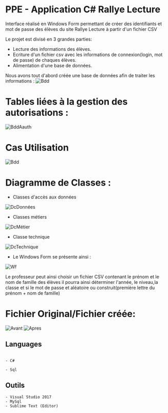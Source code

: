 # PPE - Application C# Rallye Lecture

 Interface réalisé en Windows Form permettant de créer des identifiants et mot de passe des élèves du site Rallye Lecture à partir d'un fichier CSV
 
Le projet est divisé en 3 grandes parties:
* Lecture des informations des élèves.
* Ecriture d'un fichier csv avec les informations de connexion(login, mot de passe) de chaques élèves. 
* Alimentation d'une base de données.



Nous avons tout d'abord créée une base de données afin de traiter les informations : 
![Bdd](https://github.com/mlima95/Rallye-Lecture-Csharp/blob/master/schemaDbRallyeLecture.PNG)

# Tables liées à la gestion des autorisations :
![BddAauth](https://github.com/mlima95/Rallye-Lecture-Csharp/blob/master/schemaDbAauth.PNG)

# Cas Utilisation
![Bdd](https://github.com/mlima95/Rallye-Lecture-Csharp/blob/master/Use_Case_Diagram.png)

# Diagramme de Classes :

* Classes d'accès aux données 

![DcDonnées](https://github.com/mlima95/Rallye-Lecture-Csharp/blob/master/ClasseCnx.PNG)

* Classes métiers

![DcMétier](https://github.com/mlima95/Rallye-Lecture-Csharp/blob/master/ClasseM%C3%A9tier.PNG)

* Classe technique

![DcTechnique](https://github.com/mlima95/Rallye-Lecture-Csharp/blob/master/Class_Diagram_Technical.png)

* Le Windows Form se présente ainsi :

![Wf](https://github.com/mlima95/Rallye-Lecture-Csharp/blob/master/WF%20New%20Classe%20Rallye%20Lecture.PNG)

Le professeur peut ainsi choisir un fichier CSV contenant le prénom et le nom de famille des élèves il pourra ainsi déterminer l'année, le niveau,la classe et si le mot de passe et aléatoire ou construit(première lettre du prénom + nom de famille)

# Fichier Original/Fichier créée:
![Avant](https://github.com/mlima95/Rallye-Lecture-Csharp/blob/master/CaptureAvant.PNG)
![Apres](https://github.com/mlima95/Rallye-Lecture-Csharp/blob/master/CaptureApres.PNG)

## Languages
```

- C#

- Sql

```
## Outils
```
- Visual Studio 2017
- MySql
- Sublime Text (Editor)

```


